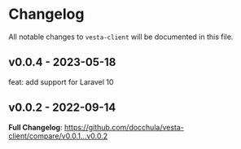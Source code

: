 # Changelog

All notable changes to `vesta-client` will be documented in this file.

## v0.0.4 - 2023-05-18

feat: add support for Laravel 10

## v0.0.2 - 2022-09-14

**Full Changelog**: https://github.com/docchula/vesta-client/compare/v0.0.1...v0.0.2
